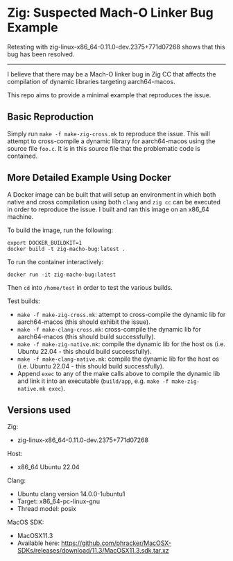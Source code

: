 # Zig: Suspected Mach-O Linker Bug Example

Retesting with zig-linux-x86\_64-0.11.0-dev.2375+771d07268 shows that this bug has been resolved.

-------------------------------------------------------------------------------

I believe that there may be a Mach-O linker bug in Zig CC that affects the compilation of dynamic libraries targeting aarch64-macos.

This repo aims to provide a minimal example that reproduces the issue.

## Basic Reproduction

Simply run `make -f make-zig-cross.mk` to reproduce the issue.
This will attempt to cross-compile a dynamic library for aarch64-macos using the source file `foo.c`. It is in this source file that the problematic code is contained.

## More Detailed Example Using Docker

A Docker image can be built that will setup an environment in which both native and cross compilation using both `clang` and `zig cc` can be executed in order to reproduce the issue.
I built and ran this image on an x86\_64 machine.

To build the image, run the following:
```
export DOCKER_BUILDKIT=1
docker build -t zig-macho-bug:latest .
```
To run the container interactively:
```
docker run -it zig-macho-bug:latest
```
Then `cd` into `/home/test` in order to test the various builds.

Test builds:
- `make -f make-zig-cross.mk`: attempt to cross-compile the dynamic lib for aarch64-macos (this should exhibit the issue).
- `make -f make-clang-cross.mk`: cross-compile the dynamic lib for aarch64-macos (this should build successfully).
- `make -f make-zig-native.mk`: compile the dynamic lib for the host os (i.e. Ubuntu 22.04 - this should build successfully).
- `make -f make-clang-native.mk`: compile the dynamic lib for the host os (i.e. Ubuntu 22.04 - this should build successfully).
- Append `exec` to any of the make calls above to compile the dynamic lib and link it into an executable (`build/app`, e.g. `make -f make-zig-native.mk exec`).

## Versions used

Zig:
- zig-linux-x86\_64-0.11.0-dev.2375+771d07268

Host:
- x86\_64 Ubuntu 22.04

Clang:
- Ubuntu clang version 14.0.0-1ubuntu1
- Target: x86\_64-pc-linux-gnu
- Thread model: posix

MacOS SDK:
- MacOSX11.3
- Available here: https://github.com/phracker/MacOSX-SDKs/releases/download/11.3/MacOSX11.3.sdk.tar.xz

